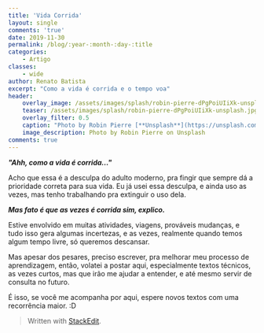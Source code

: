 ```yaml
---
title: 'Vida Corrida'
layout: single
comments: 'true'
date: 2019-11-30
permalink: /blog/:year-:month-:day-:title
categories: 
    - Artigo
classes: 
    - wide
author: Renato Batista
excerpt: "Como a vida é corrida e o tempo voa"
header:
    overlay_image: /assets/images/splash/robin-pierre-dPgPoiUIiXk-unsplash.jpg
    teaser: /assets/images/splash/robin-pierre-dPgPoiUIiXk-unsplash.jpg
    overlay_filter: 0.5
    caption: "Photo by Robin Pierre [**Unsplash**](https://unsplash.com/photos/dPgPoiUIiXk)"
    image_description: Photo by Robin Pierre on Unsplash
comments: true
---
```


***"Ahh, como a vida é corrida..."***

Acho que essa é a desculpa do adulto moderno, pra fingir que sempre dá a prioridade correta para sua vida. Eu já usei essa desculpa, e ainda uso as vezes, mas tenho trabalhando pra extinguir o uso dela.

***Mas fato é que as vezes é corrida sim, explico.***

Estive envolvido em muitas atividades, viagens, prováveis mudanças, e tudo isso gera algumas incertezas, e as vezes, realmente quando temos algum tempo livre, só queremos descansar. 

Mas apesar dos pesares, preciso escrever, pra melhorar meu processo de aprendizagem, então, volatei a postar aqui, especialmente textos técnicos, as vezes curtos, mas que irão me ajudar a entender, e até mesmo servir de consulta no futuro. 

É isso, se você me acompanha por aqui, espere novos textos com uma recorrência maior. :D

> Written with [StackEdit](https://stackedit.io/).